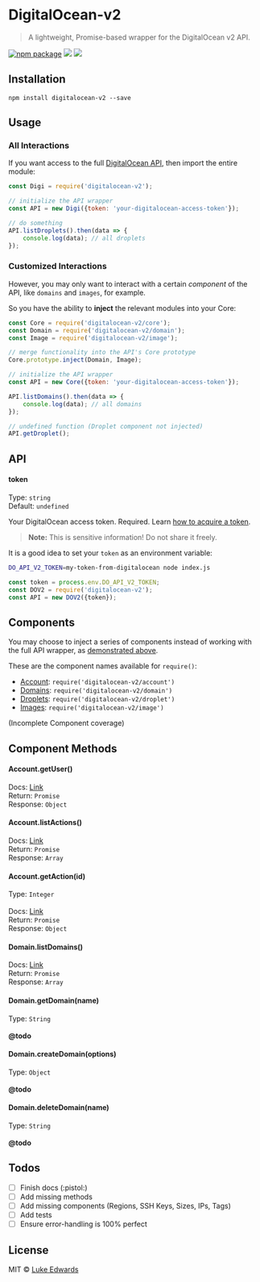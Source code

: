 # DigitalOcean-v2
> A lightweight, Promise-based wrapper for the DigitalOcean v2 API.

[![npm package][npm-ver-link]][releases]
[![][dl-badge]][npm-pkg-link]
[![][travis-badge]][travis-link]

## Installation

```
npm install digitalocean-v2 --save
```

## Usage

### All Interactions

If you want access to the full [DigitalOcean API](https://developers.digitalocean.com/documentation/v2/), then import the entire module:

```js
const Digi = require('digitalocean-v2');

// initialize the API wrapper
const API = new Digi({token: 'your-digitalocean-access-token'});

// do something
API.listDroplets().then(data => {
	console.log(data); // all droplets
});
```

### Customized Interactions

However, you may only want to interact with a certain _component_ of the API, like `domains` and `images`, for example. 

So you have the ability to **inject** the relevant modules into your Core:

```js
const Core = require('digitalocean-v2/core');
const Domain = require('digitalocean-v2/domain');
const Image = require('digitalocean-v2/image');

// merge functionality into the API's Core prototype
Core.prototype.inject(Domain, Image);

// initialize the API wrapper
const API = new Core({token: 'your-digitalocean-access-token'});

API.listDomains().then(data => {
	console.log(data); // all domains
});

// undefined function (Droplet component not injected)
API.getDroplet();
```

## API

#### token

Type: `string`<br>
Default: `undefined`

Your DigitalOcean access token. Required. Learn [how to acquire a token](https://www.digitalocean.com/community/tutorials/how-to-use-the-digitalocean-api-v2).

> **Note:** This is sensitive information! Do not share it freely.

It is a good idea to set your `token` as an environment variable:

```bash
DO_API_V2_TOKEN=my-token-from-digitalocean node index.js
```

```js
const token = process.env.DO_API_V2_TOKEN;
const DOV2 = require('digitalocean-v2');
const API = new DOV2({token});
```

## Components

You may choose to inject a series of components instead of working with the full API wrapper, as [demonstrated above](#customized-interactions).

These are the component names available for `require()`:

* [Account](https://developers.digitalocean.com/documentation/v2/#account): `require('digitalocean-v2/account')`
* [Domains](https://developers.digitalocean.com/documentation/v2/#domains): `require('digitalocean-v2/domain')`
* [Droplets](https://developers.digitalocean.com/documentation/v2/#droplets): `require('digitalocean-v2/droplet')`
* [Images](https://developers.digitalocean.com/documentation/v2/#images): `require('digitalocean-v2/image')`

(Incomplete Component coverage)

## Component Methods

#### Account.getUser()

Docs: [Link](https://developers.digitalocean.com/documentation/v2/#get-user-information)<br>
Return: `Promise`<br>
Response: `Object` 

#### Account.listActions()

Docs: [Link](https://developers.digitalocean.com/documentation/v2/#list-all-actions)<br>
Return: `Promise`<br>
Response: `Array`

#### Account.getAction(id)

Type: `Integer`<br><br>
Docs: [Link](https://developers.digitalocean.com/documentation/v2/#retrieve-an-existing-action)<br>
Return: `Promise`<br>
Response: `Object`

#### Domain.listDomains()

Docs: [Link](https://developers.digitalocean.com/documentation/v2/#list-all-domains)<br>
Return: `Promise`<br>
Response: `Array`

#### Domain.getDomain(name)

Type: `String`<br><br>
**@todo**

#### Domain.createDomain(options)

Type: `Object`<br><br>
**@todo**

#### Domain.deleteDomain(name)

Type: `String`<br><br>
**@todo**

## Todos

- [ ] Finish docs (:pistol:)
- [ ] Add missing methods 
- [ ] Add missing components (Regions, SSH Keys, Sizes, IPs, Tags)
- [ ] Add tests
- [ ] Ensure error-handling is 100% perfect

## License

MIT © [Luke Edwards](https://lukeed.com)

[releases]:     https://github.com/lukeed/digitalocean-v2/releases
[npm-pkg-link]: https://www.npmjs.org/package/digitalocean-v2
[npm-ver-link]: https://img.shields.io/npm/v/digitalocean-v2.svg?style=flat-square
[dl-badge]:     http://img.shields.io/npm/dm/digitalocean-v2.svg?style=flat-square
[travis-link]:  https://travis-ci.org/lukeed/digitalocean-v2
[travis-badge]: http://img.shields.io/travis/lukeed/digitalocean-v2.svg?style=flat-square
